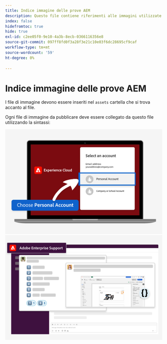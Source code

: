 ```yaml
---
title: Indice immagine delle prove AEM
description: Questo file contiene riferimenti alle immagini utilizzate nei materiali di marketing per gli studi AEM.
index: false
hidefromtoc: true
hide: true
exl-id: c2ee05f0-9e10-4a3b-8ecb-0366116356e8
source-git-commit: 097ff8fd0f3a28f3e21c10e03f6dc28695cf9caf
workflow-type: tm+mt
source-wordcount: '59'
ht-degree: 0%

---
```


# Indice immagine delle prove AEM

I file di immagine devono essere inseriti nel `assets` cartella che si trova accanto al file.

Ogni file di immagine da pubblicare deve essere collegato da questo file utilizzando la sintassi:

![Account personale immagine e-mail pronta per la prova](./assets/select-personal-account.png)
![Slack immagine e-mail](./assets/Slack-email-image.png)
